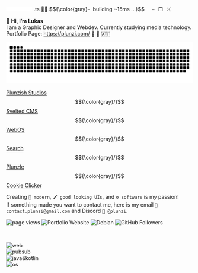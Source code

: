 <p><img alt="Debian" src="https://raw.githubusercontent.com/Plunzi/Pixmojis/refs/heads/main/plunzi.svg" width="70"> .ts 🧑‍💻 $${\color{gray}- ‎ building ~15ms ...}$$ ‎ ‎ ‎ ‎ ‎‎⎯⠀❐⠀⤬</p>

👋 **Hi, I’m Lukas**<br>
I am a Graphic Designer and Webdev.  Currently studying media technology.<br>
Portfolio Page: https://plunzi.com/ 🎥 🎨 🇦🇹

![commits](https://raw.githubusercontent.com/platane/snk/output/github-contribution-grid-snake-dark.svg)

[Plunzish Studios](https://plunzish.com) $${\color{gray}/}$$ [Svelted CMS](https://github.com/Plunzi/svelted-cms) $${\color{gray}/}$$ [WebOS](https://webos.plunzi.com/) $${\color{gray}/}$$ [Search](https://search.plunzi.com/) $${\color{gray}/}$$ [Plunzle](https://daily.plunzi.com/) $${\color{gray}/}$$ [Cookie Clicker](https://plunzi-clicker.vercel.app)

Creating  ``🚀 modern``, ``🖌️ good looking UIs``, and ``⚙️ software`` is my passion!<br>
If something made you want to contact me, here is my email ``📧 contact.plunzi@gmail.com`` and Discord ``🍕 @plunzi``.

<p align="left">
    <img src="https://komarev.com/ghpvc/?username=Plunzi" alt="page views" />
    <img alt="Portfolio Website" src="https://img.shields.io/badge/website-plunzi.com-brightgreen">
    <img alt="Debian" src="https://img.shields.io/badge/System-Debian-informational?style=flat&logo=debian&color=FCC624">
    <img alt="GitHub Followers" src="https://img.shields.io/github/followers/Plunzi?style=flat&logo=github">
</p>

<br>

<p>
  <img src="https://skillicons.dev/icons?i=svelte,html,js,ts,css,react,nextjs,laravel,bun" alt="web">
  </br>
  <img src="https://skillicons.dev/icons?i=prisma,sqlite,redis,mysql,postgres," alt="pubsub">
  </br>
  <img src="https://skillicons.dev/icons?i=idea,kotlin,gradle" alt="java&kotlin">
  </br>
  <img src="https://skillicons.dev/icons?i=windows,debian" alt="os">
  </br>
</p>

<!---
Plunzi/Plunzi is a ✨ special ✨ repository because its `README.md` (this file) appears on your GitHub profile.
You can click the Preview link to take a look at your changes.
--->

